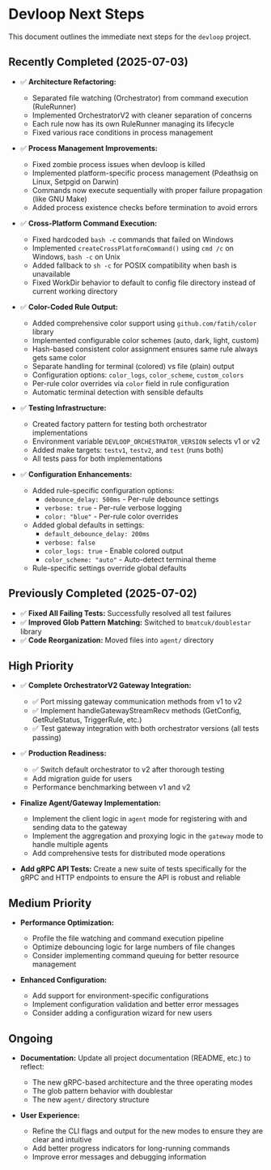# Devloop Next Steps

This document outlines the immediate next steps for the `devloop` project.

## Recently Completed (2025-07-03)

- ✅ **Architecture Refactoring:**
  - Separated file watching (Orchestrator) from command execution (RuleRunner)
  - Implemented OrchestratorV2 with cleaner separation of concerns
  - Each rule now has its own RuleRunner managing its lifecycle
  - Fixed various race conditions in process management

- ✅ **Process Management Improvements:**
  - Fixed zombie process issues when devloop is killed
  - Implemented platform-specific process management (Pdeathsig on Linux, Setpgid on Darwin)
  - Commands now execute sequentially with proper failure propagation (like GNU Make)
  - Added process existence checks before termination to avoid errors

- ✅ **Cross-Platform Command Execution:**
  - Fixed hardcoded `bash -c` commands that failed on Windows
  - Implemented `createCrossPlatformCommand()` using `cmd /c` on Windows, `bash -c` on Unix
  - Added fallback to `sh -c` for POSIX compatibility when bash is unavailable
  - Fixed WorkDir behavior to default to config file directory instead of current working directory

- ✅ **Color-Coded Rule Output:**
  - Added comprehensive color support using `github.com/fatih/color` library
  - Implemented configurable color schemes (auto, dark, light, custom)
  - Hash-based consistent color assignment ensures same rule always gets same color
  - Separate handling for terminal (colored) vs file (plain) output
  - Configuration options: `color_logs`, `color_scheme`, `custom_colors`
  - Per-rule color overrides via `color` field in rule configuration
  - Automatic terminal detection with sensible defaults

- ✅ **Testing Infrastructure:**
  - Created factory pattern for testing both orchestrator implementations
  - Environment variable `DEVLOOP_ORCHESTRATOR_VERSION` selects v1 or v2
  - Added make targets: `testv1`, `testv2`, and `test` (runs both)
  - All tests pass for both implementations

- ✅ **Configuration Enhancements:**
  - Added rule-specific configuration options:
    - `debounce_delay: 500ms` - Per-rule debounce settings
    - `verbose: true` - Per-rule verbose logging
    - `color: "blue"` - Per-rule color overrides
  - Added global defaults in settings:
    - `default_debounce_delay: 200ms`
    - `verbose: false`
    - `color_logs: true` - Enable colored output
    - `color_scheme: "auto"` - Auto-detect terminal theme
  - Rule-specific settings override global defaults

## Previously Completed (2025-07-02)

- ✅ **Fixed All Failing Tests:** Successfully resolved all test failures
- ✅ **Improved Glob Pattern Matching:** Switched to `bmatcuk/doublestar` library
- ✅ **Code Reorganization:** Moved files into `agent/` directory

## High Priority

- ✅ **Complete OrchestratorV2 Gateway Integration:**
  - ✅ Port missing gateway communication methods from v1 to v2
  - ✅ Implement handleGatewayStreamRecv methods (GetConfig, GetRuleStatus, TriggerRule, etc.)
  - ✅ Test gateway integration with both orchestrator versions (all tests passing)

- ✅ **Production Readiness:**
  - ✅ Switch default orchestrator to v2 after thorough testing
  - Add migration guide for users
  - Performance benchmarking between v1 and v2

- **Finalize Agent/Gateway Implementation:**
  - Implement the client logic in `agent` mode for registering with and sending data to the gateway
  - Implement the aggregation and proxying logic in the `gateway` mode to handle multiple agents
  - Add comprehensive tests for distributed mode operations

- **Add gRPC API Tests:** Create a new suite of tests specifically for the gRPC and HTTP endpoints to ensure the API is robust and reliable

## Medium Priority

- **Performance Optimization:**
  - Profile the file watching and command execution pipeline
  - Optimize debouncing logic for large numbers of file changes
  - Consider implementing command queuing for better resource management

- **Enhanced Configuration:**
  - Add support for environment-specific configurations
  - Implement configuration validation and better error messages
  - Consider adding a configuration wizard for new users

## Ongoing

- **Documentation:** Update all project documentation (README, etc.) to reflect:
  - The new gRPC-based architecture and the three operating modes
  - The glob pattern behavior with doublestar
  - The new `agent/` directory structure
  
- **User Experience:** 
  - Refine the CLI flags and output for the new modes to ensure they are clear and intuitive
  - Add better progress indicators for long-running commands
  - Improve error messages and debugging information